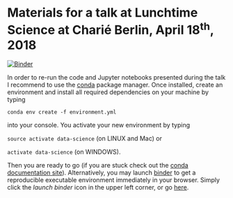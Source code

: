 # Materials for a talk at Lunchtime Science at Charié Berlin, April 18<sup>th</sup>, 2018

[![Binder](https://mybinder.org/badge.svg)](https://mybinder.org/v2/gh/eotp/lunchtime-science-2018/master)

In order to re-run the code and Jupyter notebooks presented during the talk I recommend to use the [conda](https://conda.io/docs/) package manager. Once installed, create an environment and install all required dependencies on your machine by typing 

`conda env create -f environment.yml`

into your console. You activate your new environment by typing 

`source activate data-science` (on LINUX and Mac) or

`activate data-science` (on WINDOWS). 

Then you are ready to go (if you are stuck check out the [conda documentation site](https://conda.io/docs/user-guide/tasks/manage-environments.html#)). Alternatively, you may launch [binder](https://mybinder.org/) to get a reproducible executable environment immediately in your browser. Simply click the _launch binder_ icon in the upper left corner, or go [here](https://mybinder.org/v2/gh/eotp/lunchtime-science-2018/master).




